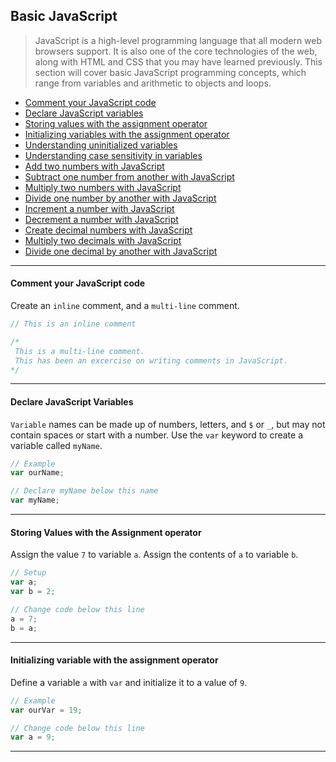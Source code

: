## Basic JavaScript

> JavaScript is a high-level programming language that all modern web browsers support.
It is also one of the core technologies of the web, along with HTML and CSS that you may have learned previously.
This section will cover basic JavaScript programming concepts, which range from variables and arithmetic to objects and loops.

- [Comment your JavaScript code](#comment-your-javascript-code)
- [Declare JavaScript variables](#declare-javascript-variables)
- [Storing values with the assignment operator](#storing-values-with-the-assignment-operator)
- [Initializing variables with the assignment operator](#initializing-variables-with-the-assignment-operator)
- [Understanding uninitialized variables](#understanding-uninitialized-variables)
- [Understanding case sensitivity in variables](#understanding-case-sensitivity-in-variables)
- [Add two numbers with JavaScript](#add-two-numbers-with-javascript)
- [Subtract one number from another with JavaScript](#subtract-one-number-from-another-with-javascript)
- [Multiply two numbers with JavaScript](#subtract-two-numbers-with-javascript)
- [Divide one number by another with JavaScript](#divide-one-number-by-another-with-javascript)
- [Increment a number with JavaScript](#increment-a-number-with-javascript)
- [Decrement a number with JavaScript](#decrement-a-number-with-javascript)
- [Create decimal numbers with JavaScript](#create-decimal-numbers-with-javascript)
- [Multiply two decimals with JavaScript](#multiply-two-decimals-with-javascript)
- [Divide one decimal by another with JavaScript](#divide-one-decimal-by-another-with-javascript)


----

#### Comment your JavaScript code
Create an `inline` comment, and a `multi-line` comment.

````JavaScript
// This is an inline comment

/*
 This is a multi-line comment.
 This has been an excercise on writing comments in JavaScript.
*/
````
----

#### Declare JavaScript Variables
`Variable` names can be made up of numbers, letters, and `$` or `_`, but may not contain spaces or start with a number.
Use the `var` keyword to create a variable called `myName`.

````JavaScript
// Example
var ourName;

// Declare myName below this name
var myName;
````
----

#### Storing Values with the Assignment operator
Assign the value `7` to variable `a`. Assign the contents of `a` to variable `b`.

````JavaScript
// Setup
var a;
var b = 2;

// Change code below this line
a = 7;
b = a;
````
----

#### Initializing variable with the assignment operator
Define a variable `a` with `var` and initialize it to a value of `9`.

````JavaScript
// Example
var ourVar = 19;

// Change code below this line
var a = 9;
````
----
